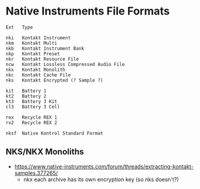 # Native Instruments File Formats

```
Ext   Type

nki   Kontakt Instrument
nkm   Kontakt Multi
nkb   Kontakt Instrument Bank
nkp   Kontakt Preset
nkr   Kontakt Resource File
ncw   Kontakt Lossless Compressed Audio File
nkx   Kontakt Monolith
nkc   Kontakt Cache File
nks   Kontakt Encrypted (? Sample ?)

kit   Battery 1
kt2   Battery 2
kt3   Battery 3 Kit
cl3   Battery 3 Cell

rex   Recycle REX 1
rx2   Recycle REX 2

nksf  Native Kontrol Standard Format

```

## NKS/NKX Monoliths

- https://www.native-instruments.com/forum/threads/extracting-kontakt-samples.377265/
  - nkx each archive has its own encryption key (so nks doesn't?)
